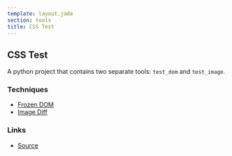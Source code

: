```yaml
---
template: layout.jade
section: tools
title: CSS Test
---
```


## CSS Test

A python project that contains two separate tools: `test_dom` and `test_image`.

### Techniques

  * [Frozen DOM](/techniques/frozen-dom.html)
  * [Image Diff](/techniques/image-diff.html)

### Links

  * [Source](https://github.com/garethr/css-test/)